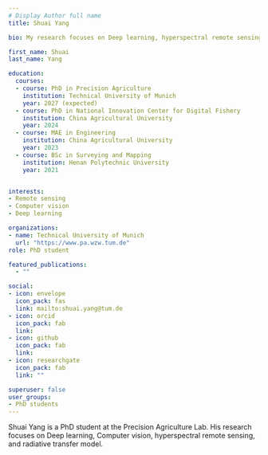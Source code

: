 ```yaml
---
# Display Author full name 
title: Shuai Yang

bio: My research focuses on Deep learning, hyperspectral remote sensing, and radiative transfer model.

first_name: Shuai
last_name: Yang

education:
  courses:
  - course: PhD in Precision Agriculture
    institution: Technical University of Munich
    year: 2027 (expected)
  - course: PhD in National Innovation Center for Digital Fishery
    institution: China Agricultural University
    year: 2024
  - course: MAE in Engineering
    institution: China Agricultural University
    year: 2023
  - course: BSc in Surveying and Mapping
    institution: Henan Polytechnic University
    year: 2021


interests:
- Remote sensing
- Computer vision
- Deep learning

organizations:
- name: Technical University of Munich
  url: "https://www.pa.wzw.tum.de"
role: PhD student

featured_publications:
  - ""

social:
- icon: envelope
  icon_pack: fas
  link: mailto:shuai.yang@tum.de  
- icon: orcid
  icon_pack: fab
  link: 
- icon: github
  icon_pack: fab
  link: 
- icon: researchgate
  icon_pack: fab
  link: ""

superuser: false
user_groups:
- PhD students
---
```


Shuai Yang is a PhD student at the Precision Agriculture Lab. His research focuses on Deep learning, Computer vision, hyperspectral remote sensing, and radiative transfer model.

